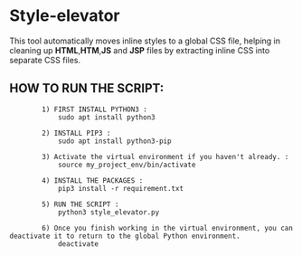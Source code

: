 # Style-elevator
This tool automatically moves inline styles to a global CSS file, helping in cleaning up **HTML**,**HTM**,**JS** and **JSP** files by extracting inline CSS into separate CSS files.

## HOW TO RUN THE SCRIPT: 

			1) FIRST INSTALL PYTHON3 : 
				sudo apt install python3

			2) INSTALL PIP3 : 
				sudo apt install python3-pip

			3) Activate the virtual environment if you haven't already. : 
				source my_project_env/bin/activate

			4) INSTALL THE PACKAGES :
				pip3 install -r requirement.txt 

			5) RUN THE SCRIPT : 
				python3 style_elevator.py

			6) Once you finish working in the virtual environment, you can deactivate it to return to the global Python environment.
				deactivate

